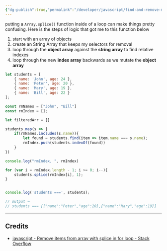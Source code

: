 ```yaml
---
{"dg-publish":true,"permalink":"/developer/javascript/find-and-remove-multiple-objects-from-an-array/","dgPassFrontmatter":true}
---
```


putting a `Array.splice()` function inside of a loop can make things pretty confusing. Here is the steps of logic that got me to this function below
1. start with an array of objects
2. create an String Array that keeps my selectors for removal
3. loop through the **object array** against the **string array** to find relative indexes
4. loop through the new **index array** backwards as we mutate the **object array**

```js
let students = [
    { name: 'John', age: 24 },
    { name: 'Peter', age: 20 },
    { name: 'Mary', age: 19 },
    { name: 'Bill', age: 22 }
];

const rmNames = ["John", "Bill"]
const rmIndex = [];

let filteredArr = []

students.map(s => {
    if(rmNames.includes(s.name)){
        let found = students.find(item => item.name === s.name);
        rmIndex.push(students.indexOf(found))
    }
})

console.log("rmIndex, ", rmIndex)

for (var i = rmIndex.length - 1; i >= 0; i--){
    students.splice(rmIndex[i], 1);
}


console.log('students ===', students);

// output → 
// students === [{"name":"Peter","age":20},{"name":"Mary","age":19}]
```

---
## Credits
- [javascript - Remove items from array with splice in for loop - Stack Overflow](https://stackoverflow.com/a/16217435/15579591)